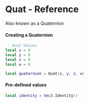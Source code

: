 # Quat - Reference
Also known as a Quaternion

#### Creating a Quaternion
```lua
-- Quat Values
local x = 0
local y = 0
local z = 0
local w = 0

local quaternion = Quat(x, y, z, w)
```

#### Pre-defined values
```lua
local identity = Vec3.Identity()
```